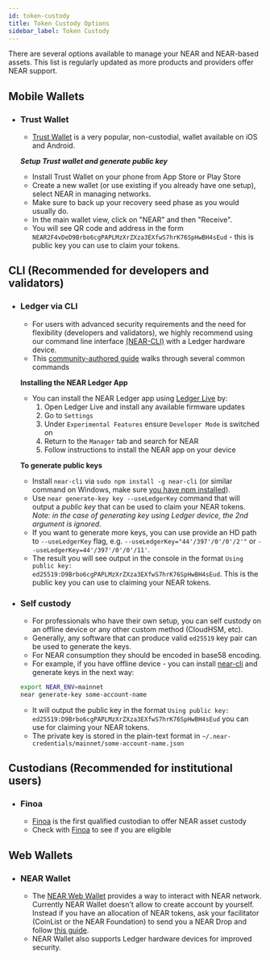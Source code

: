 ```yaml
---
id: token-custody
title: Token Custody Options
sidebar_label: Token Custody
---
```

There are several options available to manage your NEAR and NEAR-based assets. This list is regularly updated as more products and providers offer NEAR support.

## Mobile Wallets

- ### Trust Wallet

  - [Trust Wallet](https://trustwallet.com/) is a very popular, non-custodial, wallet available on iOS and Android.
  
  ***Setup Trust wallet and generate public key***
  
  - Install Trust Wallet on your phone from App Store or Play Store
  - Create a new wallet (or use existing if you already have one setup), select NEAR in managing networks.
  - Make sure to back up your recovery seed phase as you would usually do.
  - In the main wallet view, click on "NEAR" and then "Receive".
  - You will see QR code and address in the form `NEAR2F4vDeD9Brbo6cgPAPLMzXrZXza3EXfwS7hrK76SpHwBH4sEud` - this is public key you can use to claim your tokens.

## CLI (Recommended for developers and validators)

  - ### Ledger via CLI 
      - For users with advanced security requirements and the need for flexibility (developers and validators), we highly recommend using our command line interface [(NEAR-CLI)](https://docs.near.org/docs/development/near-cli) with a Ledger hardware device.
      - This [community-authored guide](https://medium.com/@bonsfi/how-to-use-ledger-with-near-cli-648d5d990517) walks through several common commands
      
      **Installing the NEAR Ledger App**
      - You can install the NEAR Ledger app using [Ledger Live](https://www.ledger.com/ledger-live) by:
        1) Open Ledger Live and install any available firmware updates
        2) Go to `Settings`
        3) Under `Experimental Features` ensure `Developer Mode` is switched on
        4) Return to the `Manager` tab and search for NEAR
        5) Follow instructions to install the NEAR app on your device
        
      **To generate public keys**
      - Install `near-cli` via `sudo npm install -g near-cli` (or similar command on Windows, make sure [you have npm installed](https://docs.npmjs.com/downloading-and-installing-node-js-and-npm)).
      - Use `near generate-key key --useLedgerKey` command that will output a *public key* that can be used to claim your NEAR tokens. *Note: in the case of generating key using Ledger device, the 2nd argument is ignored*.
      - If you want to generate more keys, you can use provide an HD path to `--useLedgerKey` flag, e.g. `--useLedgerKey="44'/397'/0'/0'/2'"` or `--useLedgerKey=44'/397'/0'/0'/11'`.
      - The result you will see output in the console in the format `Using public key: ed25519:D9Brbo6cgPAPLMzXrZXza3EXfwS7hrK76SpHwBH4sEud`. This is the public key you can use to claiming your NEAR tokens.

  - ### Self custody
      - For professionals who have their own setup, you can self custody on an offline device or any other custom method (CloudHSM, etc).
      - Generally, any software that can produce valid `ed25519` key pair can be used to generate the keys.
      - For NEAR consumption they should be encoded in base58 encoding.
      - For example, if you have offline device - you can install [near-cli](https://github.com/near/near-cli) and generate keys in the next way:

    ```bash
    export NEAR_ENV=mainnet
    near generate-key some-account-name
    ```

      - It will output the public key in the format `Using public key: ed25519:D9Brbo6cgPAPLMzXrZXza3EXfwS7hrK76SpHwBH4sEud` you can use for claiming your NEAR tokens.
      - The private key is stored in the plain-text format in `~/.near-credentials/mainnet/some-account-name.json`

## Custodians (Recommended for institutional users)
  - ### Finoa
    - [Finoa](https://finoa.io/) is the first qualified custodian to offer NEAR asset custody
    - Check with [Finoa](https://finoa.io/contact) to see if you are eligible

## Web Wallets

- ### NEAR Wallet

  - The [NEAR Web Wallet](http://wallet.near.org) provides a way to interact with NEAR network. Currently NEAR Wallet doesn't allow to create account by yourself. Instead if you have an allocation of NEAR tokens, ask your facilitator (CoinList or the NEAR Foundation) to send you a NEAR Drop and follow [this guide](https://docs.google.com/document/d/13b3K_9f0YZudFrEAmagM4RcesK3DFxPBE5DswJ37Das). 
  - NEAR Wallet also supports Ledger hardware devices for improved security.
